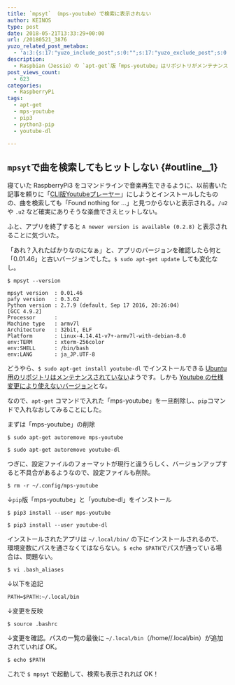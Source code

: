 ```yaml
---
title: `mpsyt` （mps-youtube）で検索に表示されない
author: KEINOS
type: post
date: 2018-05-21T13:33:29+00:00
url: /20180521_3876
yuzo_related_post_metabox:
  - 'a:3:{s:17:"yuzo_include_post";s:0:"";s:17:"yuzo_exclude_post";s:0:"";s:21:"yuzo_disabled_related";N;}'
description:
  - Raspbian（Jessie）の `apt-get`版「mps-youtube」はリポジトリがメンテナンスされておらず、古いバージョンがインストールされるため、Youtube の仕様変更により使えません。Pip3版の「mps-youtube」を使いましょう。
post_views_count:
  - 623
categories:
  - RaspberryPi
tags:
  - apt-get
  - mps-youtube
  - pip3
  - python3-pip
  - youtube-dl

---
```

## `mpsyt`で曲を検索してもヒットしない {#outline__1}

寝ていた RaspberryPi3 をコマンドラインで音楽再生できるように、以前書いた記事を頼りに「[CLI版Youtubeプレーヤー][1]」にしようとインストールしたものの、曲を検索しても「Found nothing for &#8230;」と見つからないと表示される。`/u2` や `.u2` など確実にありそうな楽曲でさえヒットしない。

ふと、アプリを終了すると `A newer version is available (0.2.8)` と表示されることに気づいた。

「あれ？入れたばかりなのになぁ」と、アプリのバージョンを確認したら何と「0.01.46」と古いバージョンでした。`$ sudo apt-get update` しても変化なし。

    $ mpsyt --version
    
    mpsyt version  : 0.01.46 
    pafy version   : 0.3.62
    Python version : 2.7.9 (default, Sep 17 2016, 20:26:04) 
    [GCC 4.9.2]
    Processor      : 
    Machine type   : armv7l
    Architecture   : 32bit, ELF
    Platform       : Linux-4.14.41-v7+-armv7l-with-debian-8.0
    env:TERM       : xterm-256color
    env:SHELL      : /bin/bash
    env:LANG       : ja_JP.UTF-8
    

どうやら、`$ sudo apt-get install youtube-dl` でインストールできる [Ubuntu 用のリポジトリはメンテナンスされていない][2]ようです。しかも [Youtube の仕様変更により使えないバージョン][3]とな。

なので、`apt-get` コマンドで入れた「mps-youtube」を一旦削除し、`pip`コマンドで入れなおしてみることにした。

まずは「mps-youtube」の削除
  
`$ sudo apt-get autoremove mps-youtube`
  
`$ sudo apt-get autoremove youtube-dl`

つぎに、設定ファイルのフォーマットが現行と違うらしく、バージョンアップすると不具合があるようなので、設定ファイルも削除。

`$ rm -r ~/.config/mps-youtube`

↓`pip`版「mps-youtube」と「youtube-dl」をインストール
  
`$ pip3 install --user mps-youtube`
  
`$ pip3 install --user youtube-dl`

インストールされたアプリは `~/.local/bin/` の下にインストールされるので、環境変数にパスを通さなくてはならない。`$ echo $PATH`でパスが通っている場合は、問題ない。

`$ vi .bash_aliases`
  
↓以下を追記

    PATH=$PATH:~/.local/bin
    

↓変更を反映
  
`$ source .bashrc`
  
↓変更を確認。パスの一覧の最後に `~/.local/bin`（/home/<URSER>/.local/bin）が追加されていれば OK。
  
`$ echo $PATH`

これで `$ mpsyt` で起動して、検索も表示されれば OK！

 [1]: https://blog.keinos.com/20161129_1712
 [2]: https://github.com/mps-youtube/mps-youtube/issues/749
 [3]: https://github.com/mps-youtube/mps-youtube/issues/401#issuecomment-168342745